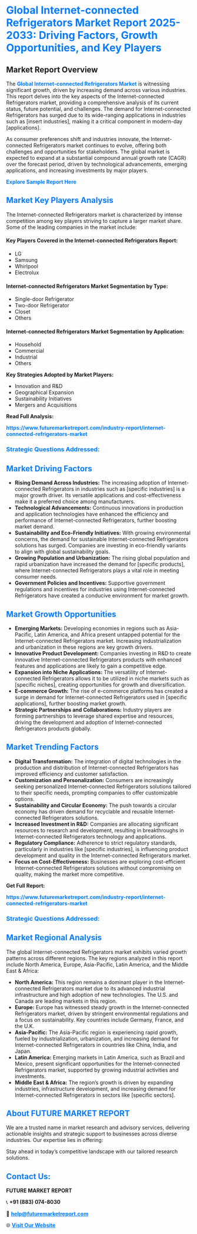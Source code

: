 <h1 style="color: #007BFF;">Global Internet-connected Refrigerators Market Report 2025-2033: Driving Factors, Growth Opportunities, and Key Players</h1>

<section id="overview">
<h2>Market Report Overview</h2>
<p>The <a href="https://www.futuremarketreport.com/industry-report/internet-connected-refrigerators-market" style="color: #007BFF; text-decoration: none;"><strong>Global Internet-connected Refrigerators Market</strong></a> is witnessing significant growth, driven by increasing demand across various industries. This report delves into the key aspects of the Internet-connected Refrigerators market, providing a comprehensive analysis of its current status, future potential, and challenges. The demand for Internet-connected Refrigerators has surged due to its wide-ranging applications in industries such as [insert industries], making it a critical component in modern-day [applications].</p>
<p>As consumer preferences shift and industries innovate, the Internet-connected Refrigerators market continues to evolve, offering both challenges and opportunities for stakeholders. The global market is expected to expand at a substantial compound annual growth rate (CAGR) over the forecast period, driven by technological advancements, emerging applications, and increasing investments by major players.</p>
</section>

<section id="overview">
<p><a href="https://www.futuremarketreport.com/request-sample/reportId=52706" style="color: #007BFF; text-decoration: none;"><strong>Explore Sample Report Here</strong></a></p>
</section>

<section id="key-players">
<h2 style="color: #007BFF;">Market Key Players Analysis</h2>
<p>The Internet-connected Refrigerators market is characterized by intense competition among key players striving to capture a larger market share. Some of the leading companies in the market include:</p>
<h4>Key Players Covered in the Internet-connected Refrigerators Report:</h4>
<ul><li>LG</li><li>Samsung</li><li>Whirlpool</li><li>Electrolux</li></ul>
<h4>Internet-connected Refrigerators Market Segmentation by Type:</h4>
<ul><li>Single-door Refrigerator</li><li>Two-door Refrigerator</li><li>Closet</li><li>Others</li></ul>

<h4>Internet-connected Refrigerators Market Segmentation by Application:</h4>
<ul><li>Household</li><li>Commercial</li><li>Industrial</li><li>Others</li></ul>
<p><strong>Key Strategies Adopted by Market Players:</strong></p>
<ul>
<li>Innovation and R&D</li>
<li>Geographical Expansion</li>
<li>Sustainability Initiatives</li>
<li>Mergers and Acquisitions</li>
</ul>
</section>

<section>
<p><strong>Read Full Analysis: </strong></p><a href="https://www.futuremarketreport.com/industry-report/internet-connected-refrigerators-market" style="color: #007BFF; text-decoration: none;"><strong>https://www.futuremarketreport.com/industry-report/internet-connected-refrigerators-market</strong></a>
<h3 style="color: #007BFF;">Strategic Questions Addressed:</h3>
</section>

<section id="driving-factors">
<h2 style="color: #007BFF;">Market Driving Factors</h2>
<ul>
<li><strong>Rising Demand Across Industries:</strong> The increasing adoption of Internet-connected Refrigerators in industries such as [specific industries] is a major growth driver. Its versatile applications and cost-effectiveness make it a preferred choice among manufacturers.</li>
<li><strong>Technological Advancements:</strong> Continuous innovations in production and application technologies have enhanced the efficiency and performance of Internet-connected Refrigerators, further boosting market demand.</li>
<li><strong>Sustainability and Eco-Friendly Initiatives:</strong> With growing environmental concerns, the demand for sustainable Internet-connected Refrigerators solutions has surged. Companies are investing in eco-friendly variants to align with global sustainability goals.</li>
<li><strong>Growing Population and Urbanization:</strong> The rising global population and rapid urbanization have increased the demand for [specific products], where Internet-connected Refrigerators plays a vital role in meeting consumer needs.</li>
<li><strong>Government Policies and Incentives:</strong> Supportive government regulations and incentives for industries using Internet-connected Refrigerators have created a conducive environment for market growth.</li>
</ul>
</section>

<section id="growth-opportunities">
<h2 style="color: #007BFF;">Market Growth Opportunities</h2>
<ul>
<li><strong>Emerging Markets:</strong> Developing economies in regions such as Asia-Pacific, Latin America, and Africa present untapped potential for the Internet-connected Refrigerators market. Increasing industrialization and urbanization in these regions are key growth drivers.</li>
<li><strong>Innovative Product Development:</strong> Companies investing in R&D to create innovative Internet-connected Refrigerators products with enhanced features and applications are likely to gain a competitive edge.</li>
<li><strong>Expansion into Niche Applications:</strong> The versatility of Internet-connected Refrigerators allows it to be utilized in niche markets such as [specific niches], creating opportunities for growth and diversification.</li>
<li><strong>E-commerce Growth:</strong> The rise of e-commerce platforms has created a surge in demand for Internet-connected Refrigerators used in [specific applications], further boosting market growth.</li>
<li><strong>Strategic Partnerships and Collaborations:</strong> Industry players are forming partnerships to leverage shared expertise and resources, driving the development and adoption of Internet-connected Refrigerators products globally.</li>
</ul>
</section>

<section id="trending-factors">
<h2 style="color: #007BFF;">Market Trending Factors</h2>
<ul>
<li><strong>Digital Transformation:</strong> The integration of digital technologies in the production and distribution of Internet-connected Refrigerators has improved efficiency and customer satisfaction.</li>
<li><strong>Customization and Personalization:</strong> Consumers are increasingly seeking personalized Internet-connected Refrigerators solutions tailored to their specific needs, prompting companies to offer customizable options.</li>
<li><strong>Sustainability and Circular Economy:</strong> The push towards a circular economy has driven demand for recyclable and reusable Internet-connected Refrigerators solutions.</li>
<li><strong>Increased Investment in R&D:</strong> Companies are allocating significant resources to research and development, resulting in breakthroughs in Internet-connected Refrigerators technology and applications.</li>
<li><strong>Regulatory Compliance:</strong> Adherence to strict regulatory standards, particularly in industries like [specific industries], is influencing product development and quality in the Internet-connected Refrigerators market.</li>
<li><strong>Focus on Cost-Effectiveness:</strong> Businesses are exploring cost-efficient Internet-connected Refrigerators solutions without compromising on quality, making the market more competitive.</li>
</ul>
</section>

<section>
<p><strong>Get Full Report: </strong></p><a href="https://www.futuremarketreport.com/industry-report/internet-connected-refrigerators-market" style="color: #007BFF; text-decoration: none;"><strong>https://www.futuremarketreport.com/industry-report/internet-connected-refrigerators-market</strong></a>
<h3 style="color: #007BFF;">Strategic Questions Addressed:</h3>
</section>


<section id="regional-analysis">
<h2 style="color: #007BFF;">Market Regional Analysis</h2>
<p>The global Internet-connected Refrigerators market exhibits varied growth patterns across different regions. The key regions analyzed in this report include North America, Europe, Asia-Pacific, Latin America, and the Middle East & Africa:</p>
<ul>
<li><strong>North America:</strong> This region remains a dominant player in the Internet-connected Refrigerators market due to its advanced industrial infrastructure and high adoption of new technologies. The U.S. and Canada are leading markets in this region.</li>
<li><strong>Europe:</strong> Europe has witnessed steady growth in the Internet-connected Refrigerators market, driven by stringent environmental regulations and a focus on sustainability. Key countries include Germany, France, and the U.K.</li>
<li><strong>Asia-Pacific:</strong> The Asia-Pacific region is experiencing rapid growth, fueled by industrialization, urbanization, and increasing demand for Internet-connected Refrigerators in countries like China, India, and Japan.</li>
<li><strong>Latin America:</strong> Emerging markets in Latin America, such as Brazil and Mexico, present significant opportunities for the Internet-connected Refrigerators market, supported by growing industrial activities and investments.</li>
<li><strong>Middle East & Africa:</strong> The region’s growth is driven by expanding industries, infrastructure development, and increasing demand for Internet-connected Refrigerators in sectors like [specific sectors].</li>
</ul>
</section>

<footer>
<h2 style="color: #007BFF;">About FUTURE MARKET REPORT</h2>
<p>We are a trusted name in market research and advisory services, delivering actionable insights and strategic support to businesses across diverse industries. Our expertise lies in offering:</p>

<p>Stay ahead in today’s competitive landscape with our tailored research solutions.</p>

<h2 style="color: #007BFF;">Contact Us:</h2>
<p><strong>FUTURE MARKET REPORT</strong></p>
<p>📞 <strong>+91 (883) 074-8030</strong></p>
<p>📧 <strong><a href="mailto:help@futuremarketreport.com" style="color: #007BFF;">help@futuremarketreport.com</a></strong></p>
<p>🌐 <strong><a href="https://www.futuremarketreport.com/" style="color: #007BFF;">Visit Our Website</a></strong></p>
</footer>